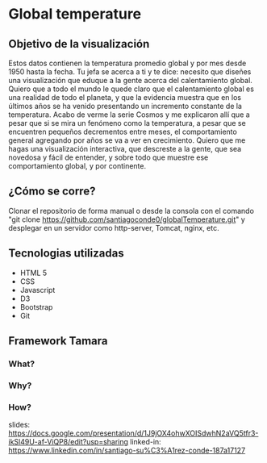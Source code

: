 # Global temperature

## Objetivo de la visualización

Estos datos contienen la temperatura promedio global y por mes desde 1950 hasta la fecha.
Tu jefa se acerca a ti y te dice: necesito que diseñes una visualización que eduque a la gente acerca del calentamiento global. Quiero que a todo el mundo le quede claro que el calentamiento global es una realidad de todo el planeta, y que la evidencia muestra que en los últimos años se ha venido presentando un incremento constante de la temperatura. Acabo de verme la serie Cosmos y me explicaron allí que a pesar que si se mira un fenómeno como la temperatura, a pesar que se encuentren pequeños decrementos entre meses, el comportamiento general agregando por años se va a ver en crecimiento. Quiero que me hagas una visualización interactiva, que descreste a la gente, que sea novedosa y fácil de entender, y sobre todo que muestre ese comportamiento global, y por continente.

## ¿Cómo se corre?

Clonar el repositorio de forma manual o desde la consola con el comando "git clone https://github.com/santiagoconde0/globalTemperature.git" y desplegar en un servidor como http-server, Tomcat, nginx, etc.

## Tecnologias utilizadas 

* HTML 5
* CSS
* Javascript
* D3
* Bootstrap
* Git 

## Framework Tamara

### What?

### Why?

### How?


slides:  https://docs.google.com/presentation/d/1J9jOX4ohwXOISdwhN2aVQ5tfr3-ikSl49U-af-ViQP8/edit?usp=sharing
linked-in: https://www.linkedin.com/in/santiago-su%C3%A1rez-conde-187a17127
